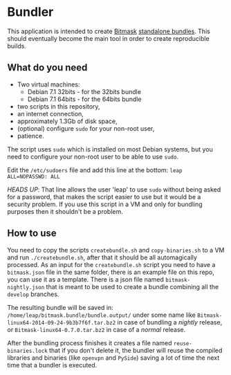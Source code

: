 # Bundler

This application is intended to create [Bitmask](https://bitmask.net)
[standalone bundles](https://bitmask.net/en/install/linux#install-stand-alone-bundle).
This should eventually become the main tool in order to create reproducible
builds.

## What do you need

* Two virtual machines:
  * Debian 7.1 32bits - for the 32bits bundle
  * Debian 7.1 64bits - for the 64bits bundle
* two scripts in this repository,
* an internet connection,
* approximately 1.3Gb of disk space,
* (optional) configure `sudo` for your non-root user,
* patience.

The script uses `sudo` which is installed on most Debian systems, but you need
to configure your non-root user to be able to use `sudo`.

Edit the `/etc/sudoers` file and add this line at the bottom:
`leap ALL=NOPASSWD: ALL`

*HEADS UP*: That line allows the user 'leap' to use `sudo` without being asked
for a password, that makes the script easier to use but it would be a security
problem. If you use this script in a VM and only for bundling purposes then it
shouldn't be a problem.




## How to use

You need to copy the scripts `createbundle.sh` and `copy-binaries.sh` to a VM
and run `./createbundle.sh`, after that it should be all automagically
processed.
As an input for the `createbundle.sh` script you need to have a `bitmask.json`
file in the same folder, there is an example file on this repo, you can use it
as a template. There is a json file named `bitmask-nightly.json` that is meant
to be used to create a bundle combining all the `develop` branches.

The resulting bundle will be saved in:
`/home/leap/bitmask.bundle/bundle.output/` under some name like
`Bitmask-linux64-2014-09-24-9b3b7f6f.tar.bz2` in case of bundling a *nightly*
release, or `Bitmask-linux64-0.7.0.tar.bz2` in case of a *normal* release.

After the bundling process finishes it creates a file named
`reuse-binaries.lock` that if you don't delete it, the bundler will reuse the
compiled libraries and binaries (like `openvpn` and `PySide`) saving a lot of
time the next time that a bundler is executed.
